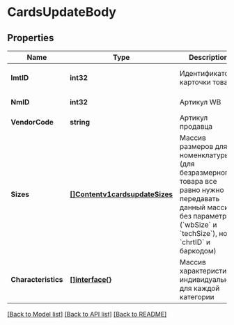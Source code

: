 # CardsUpdateBody

## Properties
Name | Type | Description | Notes
------------ | ------------- | ------------- | -------------
**ImtID** | **int32** | Идентификатор карточки товара | [optional] [default to null]
**NmID** | **int32** | Артикул WB | [default to null]
**VendorCode** | **string** | Артикул продавца | [default to null]
**Sizes** | [**[]Contentv1cardsupdateSizes**](contentv1cardsupdate_sizes.md) | Массив размеров для номенклатуры (для безразмерного товара все равно нужно передавать данный массив без параметров (&#x60;wbSize&#x60; и &#x60;techSize&#x60;), но с &#x60;chrtID&#x60; и баркодом) | [default to null]
**Characteristics** | [**[]interface{}**](interface{}.md) | Массив характеристик, индивидуальный для каждой категории | [default to null]

[[Back to Model list]](../README.md#documentation-for-models) [[Back to API list]](../README.md#documentation-for-api-endpoints) [[Back to README]](../README.md)

